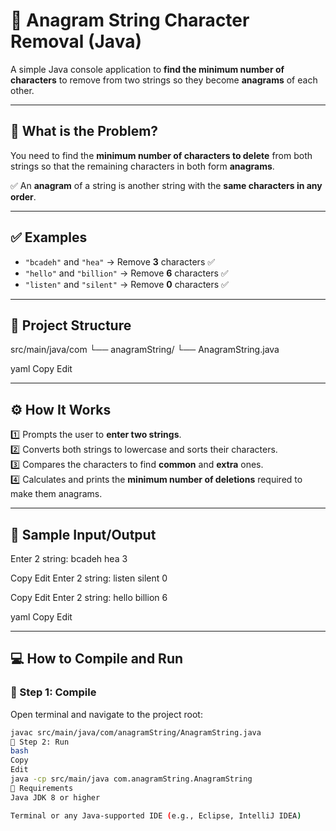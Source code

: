 # 🔁 Anagram String Character Removal (Java)

A simple Java console application to **find the minimum number of characters** to remove from two strings so they become **anagrams** of each other.

---

## 📘 What is the Problem?

You need to find the **minimum number of characters to delete** from both strings so that the remaining characters in both form **anagrams**.

✅ An **anagram** of a string is another string with the **same characters in any order**.

---

## ✅ Examples

- `"bcadeh"` and `"hea"` → Remove **3** characters ✅  
- `"hello"` and `"billion"` → Remove **6** characters ✅  
- `"listen"` and `"silent"` → Remove **0** characters ✅  

---

## 📂 Project Structure

src/main/java/com
└── anagramString/
└── AnagramString.java

yaml
Copy
Edit

---

## ⚙️ How It Works

1️⃣ Prompts the user to **enter two strings**.  
2️⃣ Converts both strings to lowercase and sorts their characters.  
3️⃣ Compares the characters to find **common** and **extra** ones.  
4️⃣ Calculates and prints the **minimum number of deletions** required to make them anagrams.

---

## 🧪 Sample Input/Output

Enter 2 string:
bcadeh
hea
3

Copy
Edit
Enter 2 string:
listen
silent
0

Copy
Edit
Enter 2 string:
hello
billion
6

yaml
Copy
Edit

---

## 💻 How to Compile and Run

### 📍 Step 1: Compile

Open terminal and navigate to the project root:

```bash
javac src/main/java/com/anagramString/AnagramString.java
📍 Step 2: Run
bash
Copy
Edit
java -cp src/main/java com.anagramString.AnagramString
📎 Requirements
Java JDK 8 or higher

Terminal or any Java-supported IDE (e.g., Eclipse, IntelliJ IDEA)
